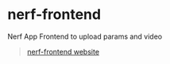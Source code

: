 # nerf-frontend
Nerf App Frontend to upload params and video

> [nerf-frontend website](https://njust-nerf.github.io/nerf-frontend/)